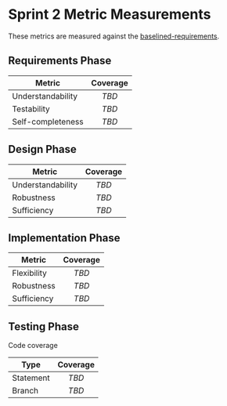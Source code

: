 # Sprint 2 Metric Measurements

These metrics are measured against the [baselined-requirements](./baselined-requirements.pdf). 


## Requirements Phase

Metric | Coverage
--- | :---:
Understandability | *TBD*
Testability | *TBD*
Self-completeness | *TBD*


## Design Phase

Metric | Coverage
--- | :---:
Understandability | *TBD*
Robustness | *TBD*
Sufficiency | *TBD*


## Implementation Phase

Metric | Coverage
--- | :---:
Flexibility | *TBD*
Robustness | *TBD*
Sufficiency | *TBD*


## Testing Phase

Code coverage

Type | Coverage
--- | :---:
Statement | *TBD*
Branch | *TBD*